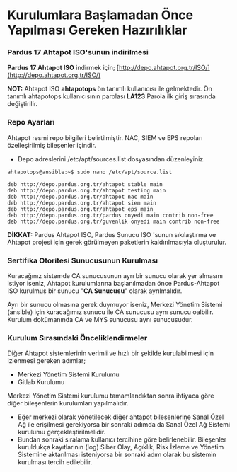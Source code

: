 # Kurulumlara Başlamadan Önce Yapılması Gereken Hazırılıklar

### Pardus 17 Ahtapot ISO'sunun indirilmesi

**Pardus 17 Ahtapot ISO**  indirmek için; [http://depo.ahtapot.org.tr/ISO/](http://depo.ahtapot.org.tr/ISO/)

**NOT:** Ahtapot ISO **ahtapotops** ön tanımlı kullanıcısı ile gelmektedir. Ön tanımlı ahtapotops kullanıcısının parolası **LA123**  Parola ilk giriş sırasında değiştirilir.

### Repo Ayarları

Ahtapot resmi repo bilgileri belirtilmiştir. NAC, SIEM ve EPS repoları özelleşirilmiş bileşenler içindir.

* Depo adreslerini /etc/apt/sources.list dosyasından düzenleyiniz.

```
ahtapotops@ansible:~$ sudo nano /etc/apt/source.list
```
```
deb http://depo.pardus.org.tr/ahtapot stable main
deb http://depo.pardus.org.tr/ahtapot testing main
deb http://depo.pardus.org.tr/ahtapot nac main
deb http://depo.pardus.org.tr/ahtapot siem main
deb http://depo.pardus.org.tr/ahtapot eps main
deb http://depo.pardus.org.tr/pardus onyedi main contrib non-free
deb http://depo.pardus.org.tr/guvenlik onyedi main contrib non-free
```

**DİKKAT:** Pardus Ahtapot ISO, Pardus Sunucu ISO 'sunun sıkılaştırma ve Ahtapot projesi için gerek görülmeyen paketlerin kaldırılmasıyla oluşturulur.

### Sertifika Otoritesi Sunucusunun Kurulması

Kuracağınız sistemde CA sunucusunun ayrı bir sunucu olarak yer almasını istiyor iseniz, Ahtapot kurulumlarına başlanılmadan önce Pardus-Ahtapot ISO kurulmuş bir sunucu "**CA Sunucusu**" olarak ayrılmalıdır.

Ayrı bir sunucu olmasına gerek duymuyor iseniz, Merkezi Yönetim Sistemi (ansible) için kuracağımız sunucu ile CA sunucusu aynı sunucu oalbilir. Kurulum dokümanında CA ve MYS sunucusu aynı sunucusudur.

### Kurulum Sırasındaki Önceliklendirmeler

Diğer Ahtapot sistemlerinin verimli ve hızlı bir şekilde kurulabilmesi için izlenmesi gereken adımlar;

* Merkezi Yönetim Sistemi Kurulumu
* Gitlab Kurulumu

Merkezi Yönetim Sistemi kurulumu tamamlandıktan sonra ihtiyaca göre diğer bileşenlerin kurulumları yapılmalıdır.

* Eğer merkezi olarak yönetilecek diğer ahtapot bileşenlerine Sanal Özel Ağ ile erişilmesi gerekiyorsa bir sonraki adımda da  Sanal Özel Ağ Sistemi kurulumu gerçekleştirilmelidir. 
* Bundan sonraki sıralama kullanıcı tercihine göre belirlenebilir. Bileşenler kuruldukça kayıtlarının (log) Siber Olay, Açıklık, Risk İzleme ve Yönetim Sistemine aktarılması isteniyorsa bir sonraki adım olarak bu sistemin kurulması tercih edilebilir.

